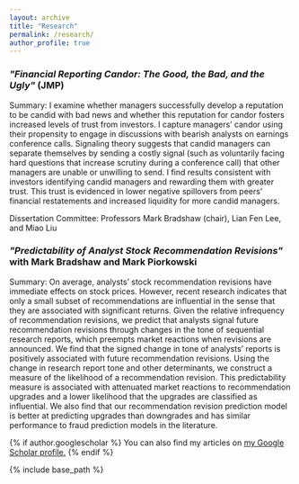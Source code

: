 ```yaml
---
layout: archive
title: "Research"
permalink: /research/
author_profile: true
---
```


### *"Financial Reporting Candor: The Good, the Bad, and the Ugly"* (JMP)
Summary: I examine whether managers successfully develop a reputation to be candid with bad news and whether this reputation for candor fosters increased levels of trust from investors. I capture managers’ candor using their propensity to engage in discussions with bearish analysts on earnings conference calls. Signaling theory suggests that candid managers can separate themselves by sending a costly signal (such as voluntarily facing hard questions that increase scrutiny during a conference call) that other managers are unable or unwilling to send. I find results consistent with investors identifying candid managers and rewarding them with greater trust. This trust is evidenced in lower negative spillovers from peers’ financial restatements and increased liquidity for more candid managers.

Dissertation Committee: Professors Mark Bradshaw (chair), Lian Fen Lee, and Miao Liu

<!-- *Available upon request* -->
<!--
<a href="https://drive.google.com/file/d/1PRcn4yPFmbgGK4WDT11AgoF1TSsQNvfK/view?usp=sharing" target="_blank">View in Browser</a>
-->
<!-- [Download]() -->

### *"Predictability of Analyst Stock Recommendation Revisions"* with Mark Bradshaw and Mark Piorkowski
Summary: On average, analysts’ stock recommendation revisions have immediate effects on stock prices. However, recent research indicates that only a small subset of recommendations are influential in the sense that they are associated with significant returns. Given the relative infrequency of recommendation revisions, we predict that analysts signal future recommendation revisions through changes in the tone of sequential research reports, which preempts market reactions when revisions are announced. We find that the signed change in tone of analysts’ reports is positively associated with future recommendation revisions. Using the change in research report tone and other determinants, we construct a measure of the likelihood of a recommendation revision. This predictability measure is associated with attenuated market reactions to recommendation upgrades and a lower likelihood that the upgrades are classified as influential. We also find that our recommendation revision prediction model is better at predicting upgrades than downgrades and has similar performance to fraud prediction models in the literature. 

<!-- [View in Browser](https://drive.google.com/file/d/1FP1Nj2xefm-u8ycFux1_6bbDXm2ay3Du/view?usp=sharing) -->

<!-- [Download]() -->

<!-- ### Future Work

Some topics that I hope to explore in the future include the role of corporate disclosures in managing climate and sustainability efforts as well as the use of accounting information by less traditional stakeholders such as consumers and employees. I am very interested in the risks posed by climate change as well as the movement towards sustainability and inclusion. Given the increasing supply and access of accounting information as well as the rapidly evolving regulatory and disclosure landscape with respect to climate goals, I feel that research on these topics is compelling and has the potential to answer questions of economic significance. -->

{% if author.googlescholar %}
  You can also find my articles on <u><a href="{{author.googlescholar}}">my Google Scholar profile</a>.</u>
{% endif %}

{% include base_path %}

<!-- {% for post in site.publications reversed %}
  {% include archive-single.html %}
{% endfor %} -->
